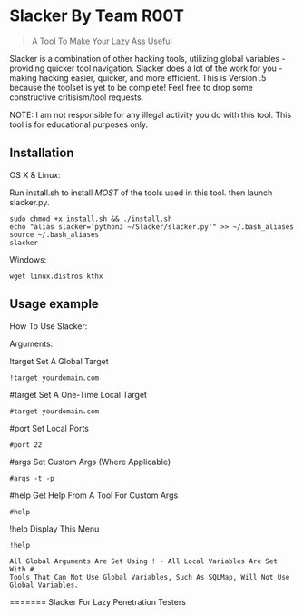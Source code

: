 # Slacker By Team R00T
> A Tool To Make Your Lazy Ass Useful

Slacker is a combination of other hacking tools, utilizing global variables - providing quicker tool navigation. Slacker does a lot of the work for you - making hacking easier, quicker, and more efficient. This is Version .5 because the toolset is yet to be complete! Feel free to drop some constructive critisism/tool requests.

NOTE: 
I am not responsible for any illegal activity you do with this tool.
This tool is for educational purposes only.


## Installation

OS X & Linux:

Run install.sh to install *MOST* of the tools used in this tool. 
then launch slacker.py.
```
sudo chmod +x install.sh && ./install.sh
echo "alias slacker='python3 ~/Slacker/slacker.py'" >> ~/.bash_aliases
source ~/.bash_aliases
slacker
```

Windows:

```
wget linux.distros kthx
```

## Usage example

How To Use Slacker: 

Arguments:

!target Set A Global Target
```
!target yourdomain.com
```
\#target Set A One-Time Local Target
```
#target yourdomain.com
```
\#port Set Local Ports
```
#port 22
```
\#args Set Custom Args (Where Applicable)
```
#args -t -p
```
\#help Get Help From A Tool For Custom Args
```
#help
```
!help Display This Menu
```
!help
```
~~~
All Global Arguments Are Set Using ! - All Local Variables Are Set With #
Tools That Can Not Use Global Variables, Such As SQLMap, Will Not Use Global Variables.
~~~
=======
Slacker
For Lazy Penetration Testers
